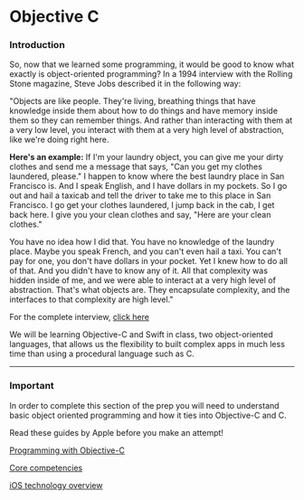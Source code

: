 # Objective C

### Introduction
So, now that we learned some programming, it would be good to know what exactly is object-oriented programming? In a 1994 interview with the Rolling Stone magazine, Steve Jobs described it in the following way:

"Objects are like people. They're living, breathing things that have knowledge inside them about how to do things and have memory inside them so they can remember things. And rather than interacting with them at a very low level, you interact with them at a very high level of abstraction, like we're doing right here.

**Here's an example:**
If I'm your laundry object, you can give me your dirty clothes and send me a message that says, "Can you get my clothes laundered, please." I happen to know where the best laundry place in San Francisco is. And I speak English, and I have dollars in my pockets. So I go out and hail a taxicab and tell the driver to take me to this place in San Francisco. I go get your clothes laundered, I jump back in the cab, I get back here. I give you your clean clothes and say, "Here are your clean clothes."

You have no idea how I did that. You have no knowledge of the laundry place. Maybe you speak French, and you can't even hail a taxi. You can't pay for one, you don't have dollars in your pocket. Yet I knew how to do all of that. And you didn't have to know any of it. All that complexity was hidden inside of me, and we were able to interact at a very high level of abstraction. That's what objects are. They encapsulate complexity, and the interfaces to that complexity are high level."

For the complete interview, [click here](http://www.rollingstone.com/culture/news/steve-jobs-in-1994-the-rolling-stone-interview-20110117)

We will be learning Objective-C and Swift in class, two object-oriented languages, that allows us the flexibility to built complex apps in much less time than using a procedural language such as C.

---

### Important

In order to complete this section of the prep you will need to understand basic object oriented programming and how it ties into Objective-C and C.

Read these guides by Apple before you make an attempt!

[Programming with Objective-C](https://developer.apple.com/library/ios/documentation/Cocoa/Conceptual/ProgrammingWithObjectiveC/Introduction/Introduction.html)

[Core competencies](https://developer.apple.com/library/ios/documentation/General/Conceptual/DevPedia-CocoaCore/Accessibility.html)

[iOS technology overview](https://developer.apple.com/library/ios/documentation/Miscellaneous/Conceptual/iPhoneOSTechOverview/Introduction/Introduction.html)

